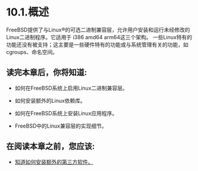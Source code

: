# 10.1.概述

 FreeBSD提供了与Linux®的可选二进制兼容层，允许用户安装和运行未经修改的Linux二进制程序。它适用于 i386 amd64 arm64这三个架构。
 一些Linux特有的功能还没有被支持；这主要是一些硬件特有的功能或与系统管理有关的功能，如cgroups、命名空间。

## 读完本章后，你将知道:

+ 如何在FreeBSD系统上启用Linux二进制兼容层。

+ 如何安装额外的Linux依赖库。

+ 如何在FreeBSD系统上安装Linux应用程序。

+ FreeBSD中的Linux兼容层的实现细节。

## 在阅读本章之前，您应该:

+ [知道如何安装额外的第三方软件。](../di-4-zhang-an-zhuang-ying-yong-cheng-xu-package-he-port/4.1.-gai-shu.md)
